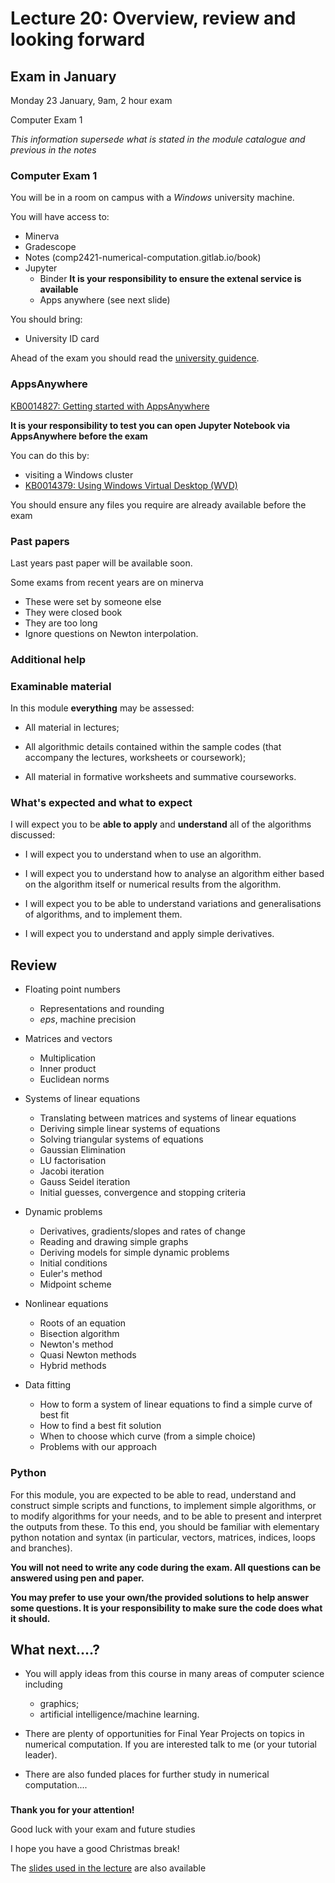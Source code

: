 
# Lecture 20: Overview, review and looking forward


## Exam in January

Monday 23 January, 9am, 2 hour exam

Computer Exam 1

*This information supersede what is stated in the module catalogue and previous in the notes*

### Computer Exam 1

You will be in a room on campus with a *Windows* university machine.

You will have access to:

- Minerva
- Gradescope
- Notes (comp2421-numerical-computation.gitlab.io/book)
- Jupyter
    - Binder **It is your responsibility to ensure the extenal service is available**
    - Apps anywhere  (see next slide)

You should bring:

- University ID card

Ahead of the exam you should read the [university guidence](https://students.leeds.ac.uk/info/10111/assessment/858/on_campus_examinations_preparation_and_arrangements).

### AppsAnywhere

[KB0014827: Getting started with AppsAnywhere](https://leeds.service-now.com/it?id=kb_article&sysparm_article=KB0014827)

**It is your responsibility to test you can open Jupyter Notebook via AppsAnywhere before the exam**

You can do this by:

- visiting a Windows cluster
- [KB0014379: Using Windows Virtual Desktop (WVD)](https://it.leeds.ac.uk/it?id=kb_article&sysparm_article=KB0014379)

You should ensure any files you require are already available before the exam

### Past papers

Last years past paper will be available soon.

Some exams from recent years are on minerva

-   These were set by someone else
-   They were closed book
-   They are too long
-   Ignore questions on Newton interpolation.

### Additional help

### Examinable material

In this module **everything** may be assessed:

-   All material in lectures;

-   All algorithmic details contained within the sample codes (that accompany the lectures, worksheets or coursework);

-   All material in formative worksheets and summative courseworks.

### What's expected and what to expect

I will expect you to be **able to apply** and **understand** all of the algorithms discussed:

-   I will expect you to understand when to use an algorithm.

-   I will expect you to understand how to analyse an algorithm either based on the algorithm itself or numerical results from the algorithm.

-   I will expect you to be able to understand variations and generalisations of algorithms, and to implement them.

-   I will expect you to understand and apply simple derivatives.

## Review

-   Floating point numbers
    -   Representations and rounding
    -   $eps$, machine precision

-   Matrices and vectors
    -   Multiplication
    -   Inner product
    -   Euclidean norms

-   Systems of linear equations
    -   Translating between matrices and systems of linear equations
    -   Deriving simple linear systems of equations
    -   Solving triangular systems of equations
    -   Gaussian Elimination
    -   LU factorisation
    -   Jacobi iteration
    -   Gauss Seidel iteration
    -   Initial guesses, convergence and stopping criteria

-   Dynamic problems
    -   Derivatives, gradients/slopes and rates of change
    -   Reading and drawing simple graphs
    -   Deriving models for simple dynamic problems
    -   Initial conditions
    -   Euler's method
    -   Midpoint scheme

-   Nonlinear equations
    -   Roots of an equation
    -   Bisection algorithm
    -   Newton's method
    -   Quasi Newton methods
    -   Hybrid methods

-   Data fitting
    -   How to form a system of linear equations to find a simple curve of best fit
    -   How to find a best fit solution
    -   When to choose which curve (from a simple choice)
    -   Problems with our approach

### Python

For this module, you are expected to be able to read, understand and construct simple scripts and functions, to implement simple algorithms, or to modify algorithms for your needs, and to be able to present and interpret the outputs from these. To this end, you should be familiar with elementary python notation and syntax (in particular, vectors, matrices, indices, loops and branches).

**You will not need to write any code during the exam. All questions can be answered using pen and paper.**

**You may prefer to use your own/the provided solutions to help answer some questions. It is your responsibility to make sure the code does what it should.**

## What next....?

-   You will apply ideas from this course in many areas of computer science including

    -   graphics;
    -   artificial intelligence/machine learning.

-   There are plenty of opportunities for Final Year Projects on topics in numerical computation. If you are interested talk to me (or your tutorial leader).

-   There are also funded places for further study in numerical computation....

### 

**Thank you for your attention!**

Good luck with your exam and future studies

I hope you have a good Christmas break!

The [slides used in the lecture](./lec20_.ipynb) are also available